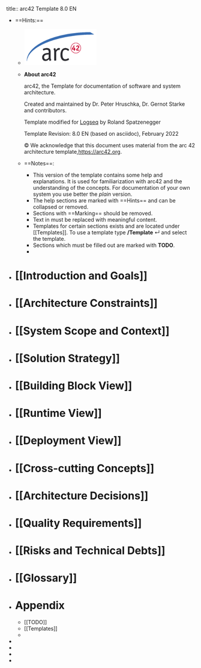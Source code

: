 title:: arc42 Template 8.0 EN

- ==Hints:==
	- ![Logo](images/arc42-logo.png)
	- **About arc42**
	  
	  arc42, the Template for documentation of software and system architecture.
	  
	  Created and maintained by Dr. Peter Hruschka, Dr. Gernot Starke and contributors.
	  
	  Template modified for [Logseq](https://logseq.com/) by Roland Spatzenegger
	  
	  Template Revision: 8.0 EN (based on asciidoc), February 2022
	  
	  © We acknowledge that this document uses material from the arc 42 architecture template,<https://arc42.org>.
	- ==Notes==:
		- This version of the template contains some help and explanations. It is used for familiarization with arc42 and the understanding of the concepts. For documentation of your own system you use better the *plain* version.
		- The help sections are marked with ==Hints== and can be collapsed or removed.
		- Sections with ==Marking== should be removed.
		- Text in *<italic>* must be replaced with meaningful content.
		- Templates for certain sections exists and are located under [[Templates]]. To use a template type __/Template__ ↵ and select the template.
		- Sections which must be filled out are marked with __TODO__.
		-
- # [[Introduction and Goals]]
- # [[Architecture Constraints]]
- # [[System Scope and Context]]
- # [[Solution Strategy]]
- # [[Building Block View]]
- # [[Runtime View]]
- # [[Deployment View]]
- # [[Cross-cutting Concepts]]
- # [[Architecture Decisions]]
- # [[Quality Requirements]]
- # [[Risks and Technical Debts]]
- # [[Glossary]]
- # Appendix
	- [[TODO]]
	- [[Templates]]
	-
-
-
-
-